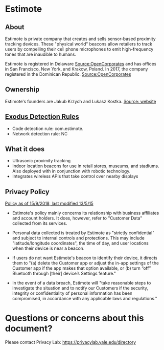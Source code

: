 # Estimote

## About

Estimote is private company that creates and sells sensor-based proximity tracking devices.  These "physical world" beacons allow retailers to  track users by compelling their cell phone microphones to emit high-frequency tones that are inaudible to humans.  

Estimote is registered in Delaware [Source:OpenCorporates](https://opencorporates.com/companies/us_de/5201683) and has offices in San Francisco, New York, and Krakow, Poland. In 2017, the company registered in the Dominican Republic. [Source:OpenCorporates](https://opencorporates.com/companies/do/491544)

## Ownership

Estimote's founders are Jakub Krzych and Lukasz Kostka. [Source: website](https://estimote.com/about/)

## [Exodus Detection Rules](https://exodus-privacy.eu.org)

* Code detection rule: com.estimote.
* Network detection rule: NC

## What it does

* Ultrasonic proximity tracking
* Indoor location beacons for use in retail stores, museums, and  stadiums.  Also deployed with in conjunction with robotic technology.
* Integrates wireless APIs that take control over nearby displays

## Privacy Policy

[Policy as of 15/9/2018, last modified 13/5/15](https://estimote.com/legal/privacy-policy.html)

* Estimote's policy mainly concerns its relationship with business affiliates and account holders.  It does, however, refer to "Customer Data" collected from its services.

* Personal data collected is treated by Estimote as "strictly confidential" and subject to internal controls and protections. This may include "latitude/longitude coordinates", the time of day, and user locations when their device is near a beacon.  

* If users do not want Estimote's beacon to identify their device, it directs them to "(a) delete the Customer app or adjust the in-app settings of the Customer app if the app makes that option available, or (b) turn “off” Bluetooth through [their] device’s Settings feature."

* In the event of a data breach, Estimote will "take reasonable steps to investigate the situation and to notify our Customers if the security, integrity or confidentiality of personal information has been compromised, in accordance with any applicable laws and regulations."

# Questions or concerns about this document?
Please contact Privacy Lab: https://privacylab.yale.edu/directory
